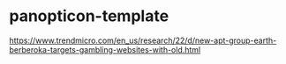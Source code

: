 # panopticon-template

https://www.trendmicro.com/en_us/research/22/d/new-apt-group-earth-berberoka-targets-gambling-websites-with-old.html
